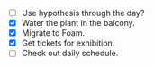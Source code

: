  - [ ] Use hypothesis through the day?
 - [x] Water the plant in the balcony.
 - [x] Migrate to Foam.
 - [x] Get tickets for exhibition.
 - [ ] Check out daily schedule.